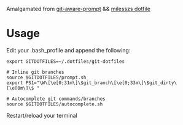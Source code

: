 Amalgamated from [git-aware-prompt](https://github.com/johnbillion/dotfiles/tree/master/.bash/git-aware-prompt) && [milesszs dotfile](https://github.com/mileszs/dotfiles/blob/master/git-completion.bash)

# Usage
Edit your .bash_profile and append the following:

```
export GITDOTFILES=~/.dotfiles/git-dotfiles

# Inline git branches
source $GITDOTFILES/prompt.sh
export PS1="\W\[\e[0;31m\]\$git_branch\[\e[0;33m\]\$git_dirty\[\e[0m\]\$ "

# Autocomplete git commands/branches
source $GITDOTFILES/autocomplete.sh
```

Restart/reload your terminal

